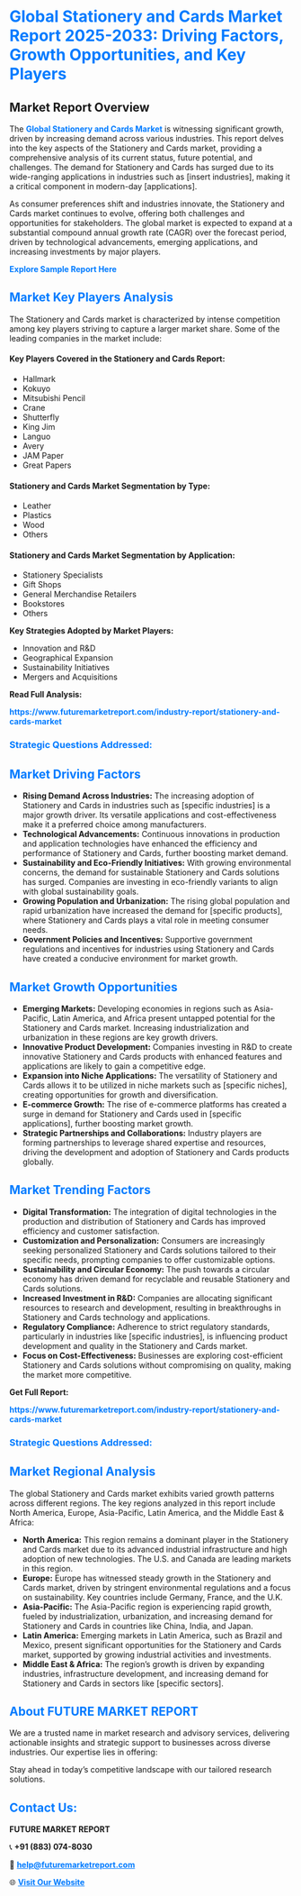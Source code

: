 <h1 style="color: #007BFF;">Global Stationery and Cards Market Report 2025-2033: Driving Factors, Growth Opportunities, and Key Players</h1>

<section id="overview">
<h2>Market Report Overview</h2>
<p>The <a href="https://www.futuremarketreport.com/industry-report/stationery-and-cards-market" style="color: #007BFF; text-decoration: none;"><strong>Global Stationery and Cards Market</strong></a> is witnessing significant growth, driven by increasing demand across various industries. This report delves into the key aspects of the Stationery and Cards market, providing a comprehensive analysis of its current status, future potential, and challenges. The demand for Stationery and Cards has surged due to its wide-ranging applications in industries such as [insert industries], making it a critical component in modern-day [applications].</p>
<p>As consumer preferences shift and industries innovate, the Stationery and Cards market continues to evolve, offering both challenges and opportunities for stakeholders. The global market is expected to expand at a substantial compound annual growth rate (CAGR) over the forecast period, driven by technological advancements, emerging applications, and increasing investments by major players.</p>
</section>

<section id="overview">
<p><a href="https://www.futuremarketreport.com/request-sample/reportId=97946" style="color: #007BFF; text-decoration: none;"><strong>Explore Sample Report Here</strong></a></p>
</section>

<section id="key-players">
<h2 style="color: #007BFF;">Market Key Players Analysis</h2>
<p>The Stationery and Cards market is characterized by intense competition among key players striving to capture a larger market share. Some of the leading companies in the market include:</p>
<h4>Key Players Covered in the Stationery and Cards Report:</h4>
<ul><li>Hallmark</li><li>Kokuyo</li><li>Mitsubishi Pencil</li><li>Crane</li><li>Shutterfly</li><li>King Jim</li><li>Languo</li><li>Avery</li><li>JAM Paper</li><li>Great Papers</li></ul>
<h4>Stationery and Cards Market Segmentation by Type:</h4>
<ul><li>Leather</li><li>Plastics</li><li>Wood</li><li>Others</li></ul>

<h4>Stationery and Cards Market Segmentation by Application:</h4>
<ul><li>Stationery Specialists</li><li>Gift Shops</li><li>General Merchandise Retailers</li><li>Bookstores</li><li>Others</li></ul>
<p><strong>Key Strategies Adopted by Market Players:</strong></p>
<ul>
<li>Innovation and R&D</li>
<li>Geographical Expansion</li>
<li>Sustainability Initiatives</li>
<li>Mergers and Acquisitions</li>
</ul>
</section>

<section>
<p><strong>Read Full Analysis: </strong></p><a href="https://www.futuremarketreport.com/industry-report/stationery-and-cards-market" style="color: #007BFF; text-decoration: none;"><strong>https://www.futuremarketreport.com/industry-report/stationery-and-cards-market</strong></a>
<h3 style="color: #007BFF;">Strategic Questions Addressed:</h3>
</section>

<section id="driving-factors">
<h2 style="color: #007BFF;">Market Driving Factors</h2>
<ul>
<li><strong>Rising Demand Across Industries:</strong> The increasing adoption of Stationery and Cards in industries such as [specific industries] is a major growth driver. Its versatile applications and cost-effectiveness make it a preferred choice among manufacturers.</li>
<li><strong>Technological Advancements:</strong> Continuous innovations in production and application technologies have enhanced the efficiency and performance of Stationery and Cards, further boosting market demand.</li>
<li><strong>Sustainability and Eco-Friendly Initiatives:</strong> With growing environmental concerns, the demand for sustainable Stationery and Cards solutions has surged. Companies are investing in eco-friendly variants to align with global sustainability goals.</li>
<li><strong>Growing Population and Urbanization:</strong> The rising global population and rapid urbanization have increased the demand for [specific products], where Stationery and Cards plays a vital role in meeting consumer needs.</li>
<li><strong>Government Policies and Incentives:</strong> Supportive government regulations and incentives for industries using Stationery and Cards have created a conducive environment for market growth.</li>
</ul>
</section>

<section id="growth-opportunities">
<h2 style="color: #007BFF;">Market Growth Opportunities</h2>
<ul>
<li><strong>Emerging Markets:</strong> Developing economies in regions such as Asia-Pacific, Latin America, and Africa present untapped potential for the Stationery and Cards market. Increasing industrialization and urbanization in these regions are key growth drivers.</li>
<li><strong>Innovative Product Development:</strong> Companies investing in R&D to create innovative Stationery and Cards products with enhanced features and applications are likely to gain a competitive edge.</li>
<li><strong>Expansion into Niche Applications:</strong> The versatility of Stationery and Cards allows it to be utilized in niche markets such as [specific niches], creating opportunities for growth and diversification.</li>
<li><strong>E-commerce Growth:</strong> The rise of e-commerce platforms has created a surge in demand for Stationery and Cards used in [specific applications], further boosting market growth.</li>
<li><strong>Strategic Partnerships and Collaborations:</strong> Industry players are forming partnerships to leverage shared expertise and resources, driving the development and adoption of Stationery and Cards products globally.</li>
</ul>
</section>

<section id="trending-factors">
<h2 style="color: #007BFF;">Market Trending Factors</h2>
<ul>
<li><strong>Digital Transformation:</strong> The integration of digital technologies in the production and distribution of Stationery and Cards has improved efficiency and customer satisfaction.</li>
<li><strong>Customization and Personalization:</strong> Consumers are increasingly seeking personalized Stationery and Cards solutions tailored to their specific needs, prompting companies to offer customizable options.</li>
<li><strong>Sustainability and Circular Economy:</strong> The push towards a circular economy has driven demand for recyclable and reusable Stationery and Cards solutions.</li>
<li><strong>Increased Investment in R&D:</strong> Companies are allocating significant resources to research and development, resulting in breakthroughs in Stationery and Cards technology and applications.</li>
<li><strong>Regulatory Compliance:</strong> Adherence to strict regulatory standards, particularly in industries like [specific industries], is influencing product development and quality in the Stationery and Cards market.</li>
<li><strong>Focus on Cost-Effectiveness:</strong> Businesses are exploring cost-efficient Stationery and Cards solutions without compromising on quality, making the market more competitive.</li>
</ul>
</section>

<section>
<p><strong>Get Full Report: </strong></p><a href="https://www.futuremarketreport.com/industry-report/stationery-and-cards-market" style="color: #007BFF; text-decoration: none;"><strong>https://www.futuremarketreport.com/industry-report/stationery-and-cards-market</strong></a>
<h3 style="color: #007BFF;">Strategic Questions Addressed:</h3>
</section>


<section id="regional-analysis">
<h2 style="color: #007BFF;">Market Regional Analysis</h2>
<p>The global Stationery and Cards market exhibits varied growth patterns across different regions. The key regions analyzed in this report include North America, Europe, Asia-Pacific, Latin America, and the Middle East & Africa:</p>
<ul>
<li><strong>North America:</strong> This region remains a dominant player in the Stationery and Cards market due to its advanced industrial infrastructure and high adoption of new technologies. The U.S. and Canada are leading markets in this region.</li>
<li><strong>Europe:</strong> Europe has witnessed steady growth in the Stationery and Cards market, driven by stringent environmental regulations and a focus on sustainability. Key countries include Germany, France, and the U.K.</li>
<li><strong>Asia-Pacific:</strong> The Asia-Pacific region is experiencing rapid growth, fueled by industrialization, urbanization, and increasing demand for Stationery and Cards in countries like China, India, and Japan.</li>
<li><strong>Latin America:</strong> Emerging markets in Latin America, such as Brazil and Mexico, present significant opportunities for the Stationery and Cards market, supported by growing industrial activities and investments.</li>
<li><strong>Middle East & Africa:</strong> The region’s growth is driven by expanding industries, infrastructure development, and increasing demand for Stationery and Cards in sectors like [specific sectors].</li>
</ul>
</section>

<footer>
<h2 style="color: #007BFF;">About FUTURE MARKET REPORT</h2>
<p>We are a trusted name in market research and advisory services, delivering actionable insights and strategic support to businesses across diverse industries. Our expertise lies in offering:</p>

<p>Stay ahead in today’s competitive landscape with our tailored research solutions.</p>

<h2 style="color: #007BFF;">Contact Us:</h2>
<p><strong>FUTURE MARKET REPORT</strong></p>
<p>📞 <strong>+91 (883) 074-8030</strong></p>
<p>📧 <strong><a href="mailto:help@futuremarketreport.com" style="color: #007BFF;">help@futuremarketreport.com</a></strong></p>
<p>🌐 <strong><a href="https://www.futuremarketreport.com/" style="color: #007BFF;">Visit Our Website</a></strong></p>
</footer>